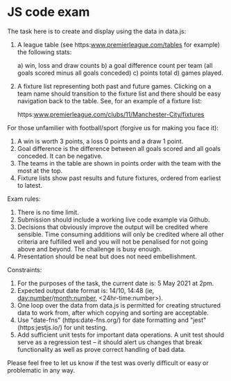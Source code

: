 # JS code exam

The task here is to create and display using the data in data.js:

1. A league table (see https:www.premierleague.com/tables for example)
   the following stats:

   a) win, loss and draw counts
   b) a goal difference count per team (all goals scored minus all goals conceded)
   c) points total
   d) games played.

2. A fixture list representing both past and future games. Clicking on a team name should
   transition to the fixture list and there should be easy navigation back to the table.
   See, for an example of a fixture list:

   https:www.premierleague.com/clubs/11/Manchester-City/fixtures

For those unfamilier with football/sport (forgive us for making you face it):

1. A win is worth 3 points, a loss 0 points and a draw 1 point.
2. Goal difference is the difference between all goals scored and all goals conceded.
   It can be negative.
3. The teams in the table are shown in points order with the team with the
   most at the top.
4. Fixture lists show past results and future fixtures, ordered from earliest to latest.

Exam rules:

1. There is no time limit.
2. Submission should include a working live code example via Github.
3. Decisions that obviously improve the output will be credited where sensible.
   Time consuming additions will only be credited where all other criteria are fulfilled
   well and you will not be penalised for not going above and beyond.
   The challenge is busy enough.
4. Presentation should be neat but does not need embellishment.

Constraints:

1. For the purposes of the task, the current date is: 5 May 2021 at 2pm.
2. Expected output date format is: 14/10, 14:48 (ie, <day:number>/<month:number>, <24hr-time:number>).
3. One loop over the data from data.js is permitted for creating structured data to work from,
   after which copying and sorting are acceptable.
4. Use "date-fns" (https:date-fns.org/) for date formatting and "jest" (https:jestjs.io/)
   for unit testing.
5. Add sufficient unit tests for important data operations.
   A unit test should serve as a regression test – it should alert us changes that
   break functionality as well as prove correct handling of bad data.

Please feel free to let us know if the test was overly difficult or easy or problematic in any way.
